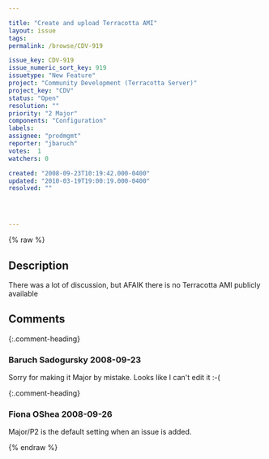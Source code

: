 ```yaml
---

title: "Create and upload Terracotta AMI"
layout: issue
tags: 
permalink: /browse/CDV-919

issue_key: CDV-919
issue_numeric_sort_key: 919
issuetype: "New Feature"
project: "Community Development (Terracotta Server)"
project_key: "CDV"
status: "Open"
resolution: ""
priority: "2 Major"
components: "Configuration"
labels: 
assignee: "prodmgmt"
reporter: "jbaruch"
votes:  1
watchers: 0

created: "2008-09-23T10:19:42.000-0400"
updated: "2010-03-19T19:00:19.000-0400"
resolved: ""




---
```


{% raw %}

## Description

<div markdown="1" class="description">

There was a lot of discussion, but AFAIK there is no Terracotta AMI publicly available

</div>

## Comments


{:.comment-heading}
### **Baruch Sadogursky** <span class="date">2008-09-23</span>

<div markdown="1" class="comment">

Sorry for making it Major by mistake. Looks like I can't edit it :-(

</div>


{:.comment-heading}
### **Fiona OShea** <span class="date">2008-09-26</span>

<div markdown="1" class="comment">

Major/P2 is the default setting when an issue is added.

</div>



{% endraw %}
